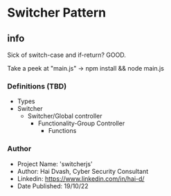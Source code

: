 # Switcher Pattern

## info
Sick of switch-case and if-return? GOOD.

Take a peek at "main.js" -> npm install && node main.js

### Definitions (TBD)
- Types
- Switcher
  - Switcher/Global controller
    - Functionality-Group Controller
      - Functions

### Author
- Project Name: 'switcherjs'
- Author: Hai Dvash, Cyber Security Consultant
- Linkedin: https://www.linkedin.com/in/hai-d/
- Date Published: 19/10/22


